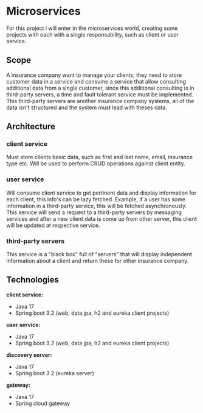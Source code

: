 # Microservices
For this project i will enter in the microservices world, creating some projects with each with a single responsability, such as client or user service.

## Scope
A insurance company want to manage your clients, they need to store customer data in a service and consume a service that allow consulting additional data from a single customer, since this additional consulting is in third-party servers, a time and fault tolerant service must be implemented. This third-party servers are another insurance company systems, all of the data isn't structured and the system must lead with theses data.

## Architecture
### client service
Must store clients basic data, such as first and last name, email, insurance type etc. Will be used to perform CRUD operations against client entity.

### user service
Will consume client service to get pertinent data and display information for each client, this info's can be lazy fetched. Example, if a user has some information in a third-party service, this will be fetched asynchronously. This service will send a request to a third-party servers by messaging services and after a new client data is come up from other server, this client will be updated at respective service.

### third-party servers
This service is a "black box" full of "servers" that will display independent information about a client and return these for other insurance company.

## Technologies


**client service:**
- Java 17
- Spring boot 3.2 (web, data jpa, h2 and eureka client projects)

**user service:**
- Java 17
- Spring boot 3.2 (web, data jpa, h2 and eureka client projects)

**discovery server:**
- Java 17
- Spring boot 3.2 (eureka server)

**gateway:**
- Java 17
- Spring cloud gateway

